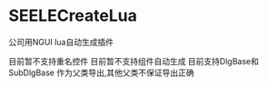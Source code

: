 # SEELECreateLua
公司用NGUI lua自动生成插件


目前暂不支持重名控件
目前暂不支持组件自动生成
目前支持DlgBase和SubDlgBase 作为父类导出,其他父类不保证导出正确
